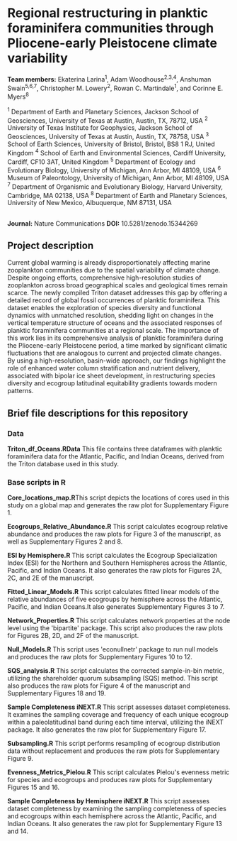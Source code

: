 # Regional restructuring in planktic foraminifera communities through Pliocene-early Pleistocene climate variability 

**Team members:**
Ekaterina Larina<sup>1</sup>, Adam Woodhouse<sup>2,3,4</sup>, Anshuman Swain<sup>5,6,7</sup>, Christopher M. Lowery<sup>2</sup>, Rowan C. Martindale<sup>1</sup>, and Corinne E. Myers<sup>8</sup>

<sup>1</sup> Department of Earth and Planetary Sciences, Jackson School of Geosciences, University of Texas at Austin, Austin, TX, 78712, USA
<sup>2</sup> University of Texas Institute for Geophysics, Jackson School of Geosciences, University of   Texas at Austin, Austin, TX, 78758, USA
<sup>3</sup> School of Earth Sciences, University of Bristol, Bristol, BS8 1 RJ, United Kingdom
<sup>4</sup> School of Earth and Environmental Sciences, Cardiff University, Cardiff, CF10 3AT, United Kingdom
<sup>5</sup> Department of Ecology and Evolutionary Biology, University of Michigan, Ann Arbor, MI 48109, USA
<sup>6</sup> Museum of Paleontology, University of Michigan, Ann Arbor, MI 48109, USA
<sup>7</sup> Department of Organismic and Evolutionary Biology, Harvard University, Cambridge, MA 02138, USA
<sup>8</sup> Department of Earth and Planetary Sciences, University of New Mexico, Albuquerque, NM 87131, USA
##
**Journal:** Nature Communications
**DOI:** 10.5281/zenodo.15344269

## Project description
Current global warming is already disproportionately affecting marine zooplankton communities due to the spatial variability of climate change. Despite ongoing efforts, comprehensive high-resolution studies of zooplankton across broad geographical scales and geological times remain scarce. The newly compiled Triton dataset addresses this gap by offering a detailed record of global fossil occurrences of planktic foraminifera. This dataset enables the exploration of species diversity and functional dynamics with unmatched resolution, shedding light on changes in the vertical temperature structure of oceans and the associated responses of planktic foraminifera communities at a regional scale. The importance of this work lies in its comprehensive analysis of planktic foraminifera during the Pliocene-early Pleistocene period, a time marked by significant climatic fluctuations that are analogous to current and projected climate changes. By using a high-resolution, basin-wide approach, our findings highlight the role of enhanced water column stratification and nutrient delivery, associated with bipolar ice sheet development, in restructuring species diversity and ecogroup latitudinal equitability gradients towards modern patterns.  

## Brief file descriptions for this repository
### Data
**Triton_df_Oceans.RData** This file contains three dataframes with planktic foraminifera data for the Atlantic, Pacific, and Indian Oceans, derived from the Triton database used in this study.
### Base scripts in R

**Core_locations_map.R**This script depicts the locations of cores used in this study on a global map and generates the raw plot for Supplementary Figure 1. 

**Ecogroups_Relative_Abundance.R** This script calculates ecogroup relative abundance and produces the raw plots for Figure 3 of the manuscript, as well as Supplementary Figures 2 and 8. 

**ESI by Hemisphere.R** This script calculates the Ecogroup Specialization Index (ESI) for the Northern and Southern Hemispheres across the Atlantic, Pacific, and Indian Oceans. It also generates the raw plots for Figures 2A, 2C, and 2E of the manuscript.

**Fitted_Linear_Models.R** This script calculates fitted linear models of the relative abundances of five ecogroups by hemisphere across the Atlantic, Pacific, and Indian Oceans.It also generates Supplementary Figures 3 to 7.

**Network_Properties.R** This script calculates network properties at the node level using the 'bipartite' package. This script also produces the raw plots for Figures 2B, 2D, and 2F of the manuscript.

**Null_Models.R** This script uses 'econullnetr' package to run null models and produces the raw plots for Supplementary Figures 10 to 12. 

**SQS_analysis.R** This script calculates the corrected sample-in-bin metric, utilizing the shareholder quorum subsampling (SQS) method. This script also produces the raw plots for Figure 4 of the manuscript and Supplementary Figures 18 and 19.

**Sample Completeness iNEXT.R** This script assesses dataset completeness. It examines the sampling coverage and frequency of each unique ecogroup within a paleolatitudinal band during each time interval, utilizing the iNEXT package. It also generates the raw plot for Supplementary Figure 17. 

**Subsampling.R** This script performs resampling of ecogroup distribution data without replacement and produces the raw plots for Supplementary Figure 9.

**Evenness_Metrics_Pielou.R** This script calculates Pielou's evenness metric for species and ecogroups and produces raw plots for Supplementary Figures 15 and 16.

**Sample Completeness by Hemisphere iNEXT.R** This script assesses dataset completeness by examining the sampling completeness of species and ecogroups within each hemisphere 
across the Atlantic, Pacific, and Indian Oceans.  It also generates the raw plot for Supplementary Figure 13 and 14. 
